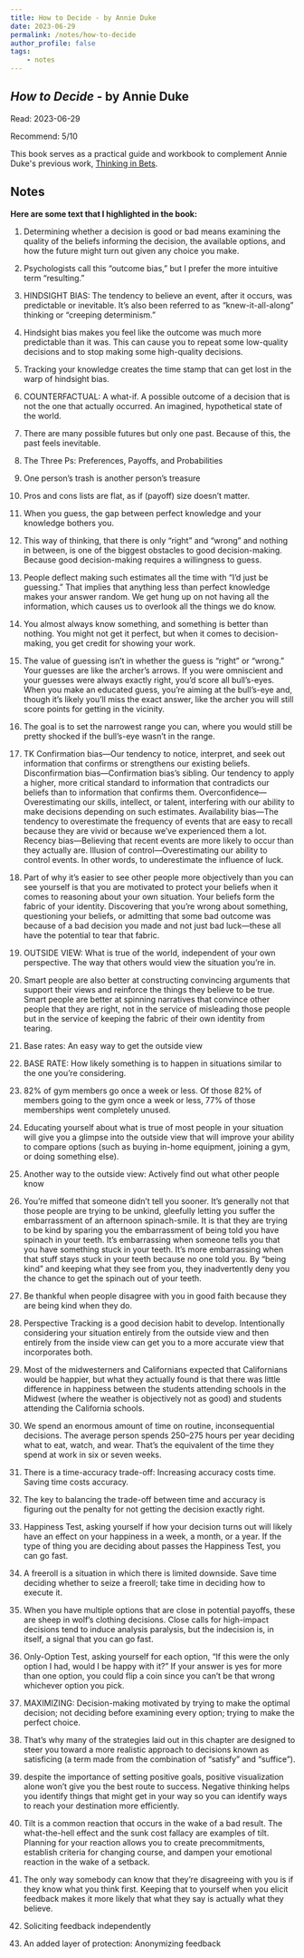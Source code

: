 ```yaml
---
title: How to Decide - by Annie Duke
date: 2023-06-29
permalink: /notes/how-to-decide
author_profile: false
tags:
    - notes
---
```


## *How to Decide* - by Annie Duke

Read: 2023-06-29

Recommend: 5/10


This book serves as a practical guide and workbook to complement Annie Duke's previous work, [Thinking in Bets](/notes/thinking-in-bets).

## Notes

**Here are some text that I highlighted in the book:** 

1. Determining whether a decision is good or bad means examining the quality of the beliefs informing the decision, the available options, and how the future might turn out given any choice you make.

1. Psychologists call this “outcome bias,” but I prefer the more intuitive term “resulting.”

1. HINDSIGHT BIAS: The tendency to believe an event, after it occurs, was predictable or inevitable. It’s also been referred to as “knew-it-all-along” thinking or “creeping determinism.”

1. Hindsight bias makes you feel like the outcome was much more predictable than it was. This can cause you to repeat some low-quality decisions and to stop making some high-quality decisions.

1. Tracking your knowledge creates the time stamp that can get lost in the warp of hindsight bias.

1. COUNTERFACTUAL: A what-if. A possible outcome of a decision that is not the one that actually occurred. An imagined, hypothetical state of the world.

1. There are many possible futures but only one past. Because of this, the past feels inevitable.

1. The Three Ps: Preferences, Payoffs, and Probabilities

1. One person’s trash is another person’s treasure

1. Pros and cons lists are flat, as if (payoff) size doesn’t matter. 

1. When you guess, the gap between perfect knowledge and your knowledge bothers you.

1. This way of thinking, that there is only “right” and “wrong” and nothing in between, is one of the biggest obstacles to good decision-making. Because good decision-making requires a willingness to guess.

1. People deflect making such estimates all the time with “I’d just be guessing.” That implies that anything less than perfect knowledge makes your answer random. We get hung up on not having all the information, which causes us to overlook all the things we do know.

1. You almost always know something, and something is better than nothing. You might not get it perfect, but when it comes to decision-making, you get credit for showing your work.

1. The value of guessing isn’t in whether the guess is “right” or “wrong.” Your guesses are like the archer’s arrows. If you were omniscient and your guesses were always exactly right, you’d score all bull’s-eyes. When you make an educated guess, you’re aiming at the bull’s-eye and, though it’s likely you’ll miss the exact answer, like the archer you will still score points for getting in the vicinity.

1. The goal is to set the narrowest range you can, where you would still be pretty shocked if the bull’s-eye wasn’t in the range.

1. TK Confirmation bias—Our tendency to notice, interpret, and seek out information that confirms or strengthens our existing beliefs.  Disconfirmation bias—Confirmation bias’s sibling. Our tendency to apply a higher, more critical standard to information that contradicts our beliefs than to information that confirms them.  Overconfidence—Overestimating our skills, intellect, or talent, interfering with our ability to make decisions depending on such estimates.  Availability bias—The tendency to overestimate the frequency of events that are easy to recall because they are vivid or because we’ve experienced them a lot.  Recency bias—Believing that recent events are more likely to occur than they actually are.  Illusion of control—Overestimating our ability to control events. In other words, to underestimate the influence of luck.

1. Part of why it’s easier to see other people more objectively than you can see yourself is that you are motivated to protect your beliefs when it comes to reasoning about your own situation. Your beliefs form the fabric of your identity. Discovering that you’re wrong about something, questioning your beliefs, or admitting that some bad outcome was because of a bad decision you made and not just bad luck—these all have the potential to tear that fabric.

1. OUTSIDE VIEW: What is true of the world, independent of your own perspective. The way that others would view the situation you’re in.

1. Smart people are also better at constructing convincing arguments that support their views and reinforce the things they believe to be true. Smart people are better at spinning narratives that convince other people that they are right, not in the service of misleading those people but in the service of keeping the fabric of their own identity from tearing.

1. Base rates: An easy way to get the outside view

1. BASE RATE: How likely something is to happen in situations similar to the one you’re considering.

1. 82% of gym members go once a week or less. Of those 82% of members going to the gym once a week or less, 77% of those memberships went completely unused.

1. Educating yourself about what is true of most people in your situation will give you a glimpse into the outside view that will improve your ability to compare options (such as buying in-home equipment, joining a gym, or doing something else).

1. Another way to the outside view: Actively find out what other people know

1. You’re miffed that someone didn’t tell you sooner. It’s generally not that those people are trying to be unkind, gleefully letting you suffer the embarrassment of an afternoon spinach-smile. It is that they are trying to be kind by sparing you the embarrassment of being told you have spinach in your teeth. It’s embarrassing when someone tells you that you have something stuck in your teeth. It’s more embarrassing when that stuff stays stuck in your teeth because no one told you. By “being kind” and keeping what they see from you, they inadvertently deny you the chance to get the spinach out of your teeth.

1. Be thankful when people disagree with you in good faith because they are being kind when they do.

1. Perspective Tracking is a good decision habit to develop. Intentionally considering your situation entirely from the outside view and then entirely from the inside view can get you to a more accurate view that incorporates both.

1. Most of the midwesterners and Californians expected that Californians would be happier, but what they actually found is that there was little difference in happiness between the students attending schools in the Midwest (where the weather is objectively not as good) and students attending the California schools.

1. We spend an enormous amount of time on routine, inconsequential decisions. The average person spends 250–275 hours per year deciding what to eat, watch, and wear. That’s the equivalent of the time they spend at work in six or seven weeks.

1. There is a time-accuracy trade-off: Increasing accuracy costs time. Saving time costs accuracy.

1. The key to balancing the trade-off between time and accuracy is figuring out the penalty for not getting the decision exactly right.

1. Happiness Test, asking yourself if how your decision turns out will likely have an effect on your happiness in a week, a month, or a year. If the type of thing you are deciding about passes the Happiness Test, you can go fast.

1. A freeroll is a situation in which there is limited downside. Save time deciding whether to seize a freeroll; take time in deciding how to execute it.

1. When you have multiple options that are close in potential payoffs, these are sheep in wolf’s clothing decisions. Close calls for high-impact decisions tend to induce analysis paralysis, but the indecision is, in itself, a signal that you can go fast.

1. Only-Option Test, asking yourself for each option, “If this were the only option I had, would I be happy with it?” If your answer is yes for more than one option, you could flip a coin since you can’t be that wrong whichever option you pick.

1. MAXIMIZING: Decision-making motivated by trying to make the optimal decision; not deciding before examining every option; trying to make the perfect choice.

1. That’s why many of the strategies laid out in this chapter are designed to steer you toward a more realistic approach to decisions known as satisficing (a term made from the combination of “satisfy” and “suffice”).

1. despite the importance of setting positive goals, positive visualization alone won’t give you the best route to success. Negative thinking helps you identify things that might get in your way so you can identify ways to reach your destination more efficiently.

1. Tilt is a common reaction that occurs in the wake of a bad result. The what-the-hell effect and the sunk cost fallacy are examples of tilt. Planning for your reaction allows you to create precommitments, establish criteria for changing course, and dampen your emotional reaction in the wake of a setback.

1. The only way somebody can know that they’re disagreeing with you is if they know what you think first. Keeping that to yourself when you elicit feedback makes it more likely that what they say is actually what they believe.

1. Soliciting feedback independently

1. An added layer of protection: Anonymizing feedback

